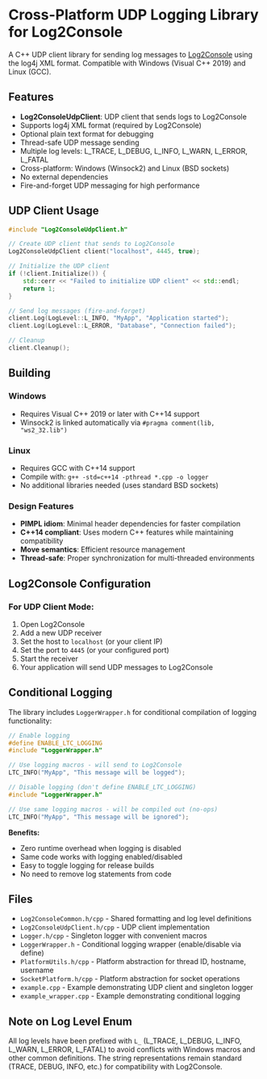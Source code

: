 # Cross-Platform UDP Logging Library for Log2Console

A C++ UDP client library for sending log messages to [Log2Console](https://github.com/Statyk7/log2console) using the log4j XML format. Compatible with Windows (Visual C++ 2019) and Linux (GCC).

## Features

- **Log2ConsoleUdpClient**: UDP client that sends logs to Log2Console  
- Supports log4j XML format (required by Log2Console)
- Optional plain text format for debugging
- Thread-safe UDP message sending
- Multiple log levels: L_TRACE, L_DEBUG, L_INFO, L_WARN, L_ERROR, L_FATAL
- Cross-platform: Windows (Winsock2) and Linux (BSD sockets)
- No external dependencies
- Fire-and-forget UDP messaging for high performance

## UDP Client Usage

```cpp
#include "Log2ConsoleUdpClient.h"

// Create UDP client that sends to Log2Console
Log2ConsoleUdpClient client("localhost", 4445, true);

// Initialize the UDP client
if (!client.Initialize()) {
    std::cerr << "Failed to initialize UDP client" << std::endl;
    return 1;
}

// Send log messages (fire-and-forget)
client.Log(LogLevel::L_INFO, "MyApp", "Application started");
client.Log(LogLevel::L_ERROR, "Database", "Connection failed");

// Cleanup
client.Cleanup();
```

## Building

### Windows
- Requires Visual C++ 2019 or later with C++14 support
- Winsock2 is linked automatically via `#pragma comment(lib, "ws2_32.lib")`

### Linux
- Requires GCC with C++14 support
- Compile with: `g++ -std=c++14 -pthread *.cpp -o logger`
- No additional libraries needed (uses standard BSD sockets)

### Design Features
- **PIMPL idiom**: Minimal header dependencies for faster compilation
- **C++14 compliant**: Uses modern C++ features while maintaining compatibility
- **Move semantics**: Efficient resource management
- **Thread-safe**: Proper synchronization for multi-threaded environments

## Log2Console Configuration

### For UDP Client Mode:
1. Open Log2Console
2. Add a new UDP receiver
3. Set the host to `localhost` (or your client IP)
4. Set the port to `4445` (or your configured port)
5. Start the receiver
6. Your application will send UDP messages to Log2Console

## Conditional Logging

The library includes `LoggerWrapper.h` for conditional compilation of logging functionality:

```cpp
// Enable logging
#define ENABLE_LTC_LOGGING
#include "LoggerWrapper.h"

// Use logging macros - will send to Log2Console
LTC_INFO("MyApp", "This message will be logged");
```

```cpp
// Disable logging (don't define ENABLE_LTC_LOGGING)
#include "LoggerWrapper.h"

// Use same logging macros - will be compiled out (no-ops)
LTC_INFO("MyApp", "This message will be ignored");
```

**Benefits:**
- Zero runtime overhead when logging is disabled
- Same code works with logging enabled/disabled
- Easy to toggle logging for release builds
- No need to remove log statements from code

## Files

- `Log2ConsoleCommon.h/cpp` - Shared formatting and log level definitions
- `Log2ConsoleUdpClient.h/cpp` - UDP client implementation
- `Logger.h/cpp` - Singleton logger with convenient macros
- `LoggerWrapper.h` - Conditional logging wrapper (enable/disable via define)
- `PlatformUtils.h/cpp` - Platform abstraction for thread ID, hostname, username
- `SocketPlatform.h/cpp` - Platform abstraction for socket operations
- `example.cpp` - Example demonstrating UDP client and singleton logger
- `example_wrapper.cpp` - Example demonstrating conditional logging

## Note on Log Level Enum

All log levels have been prefixed with `L_` (L_TRACE, L_DEBUG, L_INFO, L_WARN, L_ERROR, L_FATAL) to avoid conflicts with Windows macros and other common definitions. The string representations remain standard (TRACE, DEBUG, INFO, etc.) for compatibility with Log2Console.